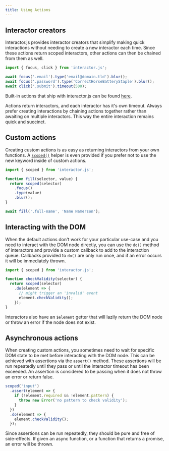 ```yaml
---
title: Using Actions
---
```


## Interactor creators

Interactor.js provides interactor creators that simplify making quick
interactions without needing to create a new interactor each time. Since these
actions return scoped interactors, other actions can then be chained from them
as well.

``` javascript
import { focus, click } from 'interactor.js';

await focus('.email').type('email@domain.tld').blur();
await focus('.password').type('CorrectHorseBatteryStaple').blur();
await click('.submit').timeout(500);
```

Built-in actions that ship with interactor.js can be found [here](actions/index).

<!-- hint: danger -->
Actions return interactors, and each interactor has it's own timeout. Always
prefer creating interactions by chaining actions together rather than awaiting
on multiple interactors. This way the entire interaction remains quick and
succinct.
<!-- endhint -->

## Custom actions

Creating custom actions is as easy as returning interactors from your own
functions. A [`scoped()`](helpers/scoped) helper is even provided if you
prefer not to use the new keyword inside of custom actions.

``` javascript
import { scoped } from 'interactor.js';

function fill(selector, value) {
  return scoped(selector)
    .focus()
    .type(value)
    .blur();
}

await fill('.full-name', 'Name Namerson');
```

## Interacting with the DOM

When the default actions don't work for your particular use-case and you need to
interact with the DOM node directly, you can use the `do()` method of
interactors and provide a custom callback to add to the interaction
queue. Callbacks provided to `do()` are only run once, and if an error occurs it
will be immediately thrown.

``` javascript
import { scoped } from 'interactor.js';

function checkValidity(selector) {
  return scoped(selector)
    .do(element => {
      // might trigger an 'invalid' event
      element.checkValidity();
    });
}
```

<!-- hint: info -->
Interactors also have an `$element` getter that will lazily return the DOM node
or throw an error if the node does not exist.
<!-- endhint -->

## Asynchronous actions

When creating custom actions, you sometimes need to wait for specific DOM state
to be met before interacting with the DOM node. This can be achieved with
assertions via the `assert()` method. These assertions will be run repeatedly
until they pass or until the interactor timeout has been exceeded. An assertion
is considered to be passing when it does not throw an error or return false.

``` javascript
scoped('input')
  .assert(element => {
    if (!element.required && !element.pattern) {
      throw new Error('no pattern to check validity');
    }
  })
  .do(element => {
    element.checkValidity();
  });
```

<!-- hint: danger -->
Since assertions can be run repeatedly, they should be pure and free of
side-effects. If given an async function, or a function that returns a promise,
an error will be thrown.
<!-- endhint -->
